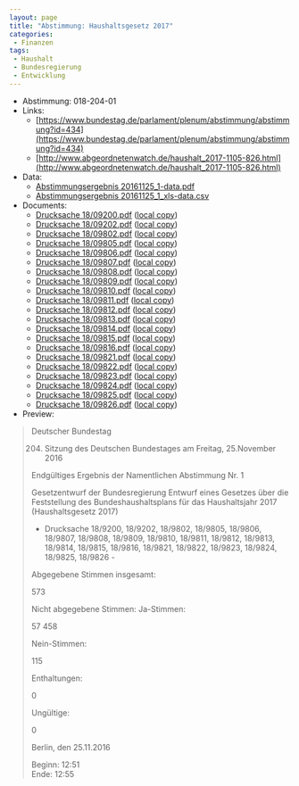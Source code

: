 ```yaml
---
layout: page
title: "Abstimmung: Haushaltsgesetz 2017"
categories:
 - Finanzen
tags:
 - Haushalt
 - Bundesregierung
 - Entwicklung
---
```


* Abstimmung: 018-204-01
* Links: 
    * [https://www.bundestag.de/parlament/plenum/abstimmung/abstimmung?id=434](https://www.bundestag.de/parlament/plenum/abstimmung/abstimmung?id=434)
    * [http://www.abgeordnetenwatch.de/haushalt_2017-1105-826.html](http://www.abgeordnetenwatch.de/haushalt_2017-1105-826.html)
* Data: 
    * [Abstimmungsergebnis 20161125_1-data.pdf](/res/abstimmungsliste/20161125_1-data.pdf)
    * [Abstimmungsergebnis 20161125_1_xls-data.csv](/res/abstimmungsliste/analyses/20161125_1_xls-data.csv)
* Documents: 
    * [Drucksache 18/09200.pdf](http://dip21.bundestag.de/dip21/btd/18/092/1809200.pdf) ([local copy](/res/abstimmungsdaten/018-204-01/1809200.pdf))
    * [Drucksache 18/09202.pdf](http://dip21.bundestag.de/dip21/btd/18/092/1809202.pdf) ([local copy](/res/abstimmungsdaten/018-204-01/1809202.pdf))
    * [Drucksache 18/09802.pdf](http://dip21.bundestag.de/dip21/btd/18/098/1809802.pdf) ([local copy](/res/abstimmungsdaten/018-204-01/1809802.pdf))
    * [Drucksache 18/09805.pdf](http://dip21.bundestag.de/dip21/btd/18/098/1809805.pdf) ([local copy](/res/abstimmungsdaten/018-204-01/1809805.pdf))
    * [Drucksache 18/09806.pdf](http://dip21.bundestag.de/dip21/btd/18/098/1809806.pdf) ([local copy](/res/abstimmungsdaten/018-204-01/1809806.pdf))
    * [Drucksache 18/09807.pdf](http://dip21.bundestag.de/dip21/btd/18/098/1809807.pdf) ([local copy](/res/abstimmungsdaten/018-204-01/1809807.pdf))
    * [Drucksache 18/09808.pdf](http://dip21.bundestag.de/dip21/btd/18/098/1809808.pdf) ([local copy](/res/abstimmungsdaten/018-204-01/1809808.pdf))
    * [Drucksache 18/09809.pdf](http://dip21.bundestag.de/dip21/btd/18/098/1809809.pdf) ([local copy](/res/abstimmungsdaten/018-204-01/1809809.pdf))
    * [Drucksache 18/09810.pdf](http://dip21.bundestag.de/dip21/btd/18/098/1809810.pdf) ([local copy](/res/abstimmungsdaten/018-204-01/1809810.pdf))
    * [Drucksache 18/09811.pdf](http://dip21.bundestag.de/dip21/btd/18/098/1809811.pdf) ([local copy](/res/abstimmungsdaten/018-204-01/1809811.pdf))
    * [Drucksache 18/09812.pdf](http://dip21.bundestag.de/dip21/btd/18/098/1809812.pdf) ([local copy](/res/abstimmungsdaten/018-204-01/1809812.pdf))
    * [Drucksache 18/09813.pdf](http://dip21.bundestag.de/dip21/btd/18/098/1809813.pdf) ([local copy](/res/abstimmungsdaten/018-204-01/1809813.pdf))
    * [Drucksache 18/09814.pdf](http://dip21.bundestag.de/dip21/btd/18/098/1809814.pdf) ([local copy](/res/abstimmungsdaten/018-204-01/1809814.pdf))
    * [Drucksache 18/09815.pdf](http://dip21.bundestag.de/dip21/btd/18/098/1809815.pdf) ([local copy](/res/abstimmungsdaten/018-204-01/1809815.pdf))
    * [Drucksache 18/09816.pdf](http://dip21.bundestag.de/dip21/btd/18/098/1809816.pdf) ([local copy](/res/abstimmungsdaten/018-204-01/1809816.pdf))
    * [Drucksache 18/09821.pdf](http://dip21.bundestag.de/dip21/btd/18/098/1809821.pdf) ([local copy](/res/abstimmungsdaten/018-204-01/1809821.pdf))
    * [Drucksache 18/09822.pdf](http://dip21.bundestag.de/dip21/btd/18/098/1809822.pdf) ([local copy](/res/abstimmungsdaten/018-204-01/1809822.pdf))
    * [Drucksache 18/09823.pdf](http://dip21.bundestag.de/dip21/btd/18/098/1809823.pdf) ([local copy](/res/abstimmungsdaten/018-204-01/1809823.pdf))
    * [Drucksache 18/09824.pdf](http://dip21.bundestag.de/dip21/btd/18/098/1809824.pdf) ([local copy](/res/abstimmungsdaten/018-204-01/1809824.pdf))
    * [Drucksache 18/09825.pdf](http://dip21.bundestag.de/dip21/btd/18/098/1809825.pdf) ([local copy](/res/abstimmungsdaten/018-204-01/1809825.pdf))
    * [Drucksache 18/09826.pdf](http://dip21.bundestag.de/dip21/btd/18/098/1809826.pdf) ([local copy](/res/abstimmungsdaten/018-204-01/1809826.pdf))
* Preview: 
> Deutscher Bundestag
> 
> 204. Sitzung des Deutschen Bundestages
> am Freitag, 25.November 2016
> 
> Endgültiges Ergebnis der Namentlichen Abstimmung Nr. 1
> 
> Gesetzentwurf der Bundesregierung
> Entwurf eines Gesetzes über die Feststellung des Bundeshaushaltsplans für das
> Haushaltsjahr 2017 (Haushaltsgesetz 2017)
> - Drucksache 18/9200, 18/9202, 18/9802, 18/9805, 18/9806, 18/9807, 18/9808, 18/9809,
> 18/9810, 18/9811, 18/9812, 18/9813, 18/9814, 18/9815, 18/9816, 18/9821, 18/9822,
> 18/9823, 18/9824, 18/9825, 18/9826 -
> 
> Abgegebene Stimmen insgesamt:
> 
> 573
> 
> Nicht abgegebene Stimmen:
> Ja-Stimmen:
> 
> 57
> 458
> 
> Nein-Stimmen:
> 
> 115
> 
> Enthaltungen:
> 
> 0
> 
> Ungültige:
> 
> 0
> 
> Berlin, den 25.11.2016
> 
> Beginn: 12:51  
> Ende: 12:55

